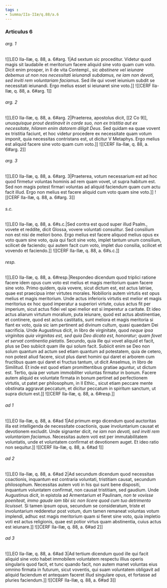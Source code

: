 ```yaml
---
tags : 
- Summa/IIa-IIæ/q.88/a.6
---
```


### Articulus 6

###### arg. 1
![[LEO IIa-IIæ, q. 88, a. 6#arg. 1|Ad sextum sic proceditur. Videtur quod magis sit laudabile et meritorium facere aliquid sine voto quam cum voto. Dicit enim prosper, in II de vita Contempl., sic *abstinere vel ieiunare debemus ut non nos necessitati ieiunandi subdamus, ne iam non devoti, sed inviti rem voluntariam faciamus*. Sed ille qui vovet ieiunium subdit se necessitati ieiunandi. Ergo melius esset si ieiunaret sine voto.]]
![[CERF IIa-IIæ, q. 88, a. 6#arg. 1]]

###### arg. 2
![[LEO IIa-IIæ, q. 88, a. 6#arg. 2|Praeterea, apostolus dicit, [[2 Co 9]], *unusquisque prout destinavit in corde suo, non ex tristitia aut ex necessitate, hilarem enim datorem diligit Deus*. Sed quidam ea quae vovent ex tristitia faciunt, et hoc videtur procedere ex necessitate quam votum imponit, quia necessitas contristans est, ut dicitur V Metaphys. Ergo melius est aliquid facere sine voto quam cum voto.]]
![[CERF IIa-IIæ, q. 88, a. 6#arg. 2]]

###### arg. 3
![[LEO IIa-IIæ, q. 88, a. 6#arg. 3|Praeterea, votum necessarium est ad hoc quod firmetur voluntas hominis ad rem quam vovet, ut supra habitum est. Sed non magis potest firmari voluntas ad aliquid faciendum quam cum actu facit illud. Ergo non melius est facere aliquid cum voto quam sine voto.]]
![[CERF IIa-IIæ, q. 88, a. 6#arg. 3]]

###### s.c.
![[LEO IIa-IIæ, q. 88, a. 6#s.c.|Sed contra est quod super illud Psalm., vovete et reddite, dicit Glossa, vovere voluntati consulitur. Sed consilium non est nisi de meliori bono. Ergo melius est facere aliquod melius opus ex voto quam sine voto, quia qui facit sine voto, implet tantum unum consilium, scilicet de faciendo; qui autem facit cum voto, implet duo consilia, scilicet et vovendo et faciendo.]]
![[CERF IIa-IIæ, q. 88, a. 6#s.c.]]

###### resp.
![[LEO IIa-IIæ, q. 88, a. 6#resp.|Respondeo dicendum quod triplici ratione facere idem opus cum voto est melius et magis meritorium quam facere sine voto. Primo quidem, quia vovere, sicut dictum est, est actus latriae, quae est praecipua inter virtutes morales. Nobilioris autem virtutis est opus melius et magis meritorium. Unde actus inferioris virtutis est melior et magis meritorius ex hoc quod imperatur a superiori virtute, cuius actus fit per imperium, sicut actus fidei vel spei melior est si imperetur a caritate. Et ideo actus aliarum virtutum moralium, puta ieiunare, quod est actus abstinentiae, et continere, quod est actus castitatis, sunt meliora et magis meritoria si fiant ex voto, quia sic iam pertinent ad divinum cultum, quasi quaedam Dei sacrificia. Unde Augustinus dicit, in libro de virginitate, quod *neque ipsa virginitas quia virginitas est, sed quia Deo dicata est, honoratur; quam fovet et servat continentia pietatis*. Secundo, quia ille qui vovet aliquid et facit, plus se Deo subiicit quam ille qui solum facit. Subiicit enim se Deo non solum quantum ad actum sed etiam quantum ad potestatem, quia de cetero, non potest aliud facere, sicut plus daret homini qui daret ei arborem cum fructibus quam qui daret ei fructus tantum, ut dicit Anselmus, in libro de Similitud. Et inde est quod etiam promittentibus gratiae aguntur, ut dictum est. Tertio, quia per votum immobiliter voluntas firmatur in bonum. Facere autem aliquid ex voluntate firmata in bonum pertinet ad perfectionem virtutis, ut patet per philosophum, in II Ethic., sicut etiam peccare mente obstinata aggravat peccatum, et dicitur peccatum in spiritum sanctum, ut supra dictum est.]]
![[CERF IIa-IIæ, q. 88, a. 6#resp.]]

###### ad 1
![[LEO IIa-IIæ, q. 88, a. 6#ad 1|Ad primum ergo dicendum quod auctoritas illa est intelligenda de necessitate coactionis, quae involuntarium causat et devotionem excludit. Unde signanter dicit, *ne iam non devoti, sed inviti rem voluntariam faciamus*. Necessitas autem voti est per immutabilitatem voluntatis, unde et voluntatem confirmat et devotionem auget. Et ideo ratio non sequitur.]]
![[CERF IIa-IIæ, q. 88, a. 6#ad 1]]

###### ad 2
![[LEO IIa-IIæ, q. 88, a. 6#ad 2|Ad secundum dicendum quod necessitas coactionis, inquantum est contraria voluntati, tristitiam causat, secundum philosophum. Necessitas autem voti in his qui sunt bene dispositi, inquantum voluntatem confirmat, non causat tristitiam, sed gaudium. Unde Augustinus dicit, in epistola ad Armentarium et Paulinam, *non te vovisse poeniteat, immo gaude iam tibi sic non licere quod cum tuo detrimento licuisset*. Si tamen ipsum opus, secundum se consideratum, triste et involuntarium redderetur post votum, dum tamen remaneat voluntas votum implendi, adhuc est magis meritorium quam si fieret sine voto, quia impletio voti est actus religionis, quae est potior virtus quam abstinentia, cuius actus est ieiunare.]]
![[CERF IIa-IIæ, q. 88, a. 6#ad 2]]

###### ad 3
![[LEO IIa-IIæ, q. 88, a. 6#ad 3|Ad tertium dicendum quod ille qui facit aliquid sine voto habet immobilem voluntatem respectu illius operis singularis quod facit, et tunc quando facit, non autem manet voluntas eius omnino firmata in futurum, sicut voventis, qui suam voluntatem obligavit ad aliquid faciendum et antequam faceret illud singulare opus, et fortasse ad pluries faciendum.]]
![[CERF IIa-IIæ, q. 88, a. 6#ad 3]]


